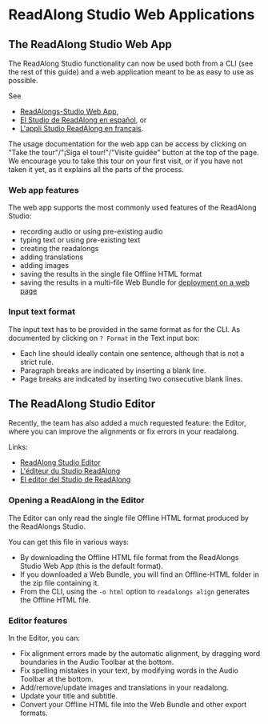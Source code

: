 # ReadAlong Studio Web Applications

## The ReadAlong Studio Web App

The ReadAlong Studio functionality can now be used both from a CLI (see the rest of this guide) and a web application meant to be as easy to use as possible.

See

 - [ReadAlongs-Studio Web App](https://readalong-studio.mothertongues.org/),
 - [El Studio de ReadAlong en español](https://readalong-studio.mothertongues.org/es/), or
 - [L'appli Studio ReadAlong en français](https://readalong-studio.mothertongues.org/fr/).

The usage documentation for the web app can be access by clicking on "Take the tour"/"¡Siga el tour!"/"Visite guidée" button at the top of the page. We encourage you to take this tour on your first visit, or if you have not taken it yet, as it explains all the parts of the process.

### Web app features

The web app supports the most commonly used features of the ReadAlong Studio:

 - recording audio or using pre-existing audio
 - typing text or using pre-existing text
 - creating the readalongs
 - adding translations
 - adding images
 - saving the results in the single file Offline HTML format
 - saving the results in a multi-file Web Bundle for [deployment on a web page](outputs.md#simple-web-deployment)

### Input text format

The input text has to be provided in the same format as for the CLI. As documented by clicking on `? Format` in the Text input box:

 - Each line should ideally contain one sentence, although that is not a strict rule.
 - Paragraph breaks are indicated by inserting a blank line.
 - Page breaks are indicated by inserting two consecutive blank lines.

## The ReadAlong Studio Editor

Recently, the team has also added a much requested feature: the Editor, where you can improve the alignments or fix errors in your readalong.

Links:

 - [ReadAlong Studio Editor](https://readalong-studio.mothertongues.org/#/editor)
 - [L'éditeur du Studio ReadAlong](https://readalong-studio.mothertongues.org/fr/#/editor)
 - [El editor del Studio de ReadAlong](https://readalong-studio.mothertongues.org/es/#/editor)

### Opening a ReadAlong in the Editor

The Editor can only read the single file Offline HTML format produced by the ReadAlongs Studio.

You can get this file in various ways:

 - By downloading the Offline HTML file format from the ReadAlongs Studio Web App (this is the default format).
 - If you downloaded a Web Bundle, you will find an Offline-HTML folder in the zip file containing it.
 - From the CLI, using the `-o html` option to `readalongs align` generates the Offline HTML file.

### Editor features

In the Editor, you can:

 - Fix alignment errors made by the automatic alignment, by dragging word boundaries in the Audio Toolbar at the bottom.
 - Fix spelling mistakes in your text, by modifying words in the Audio Toolbar at the bottom.
 - Add/remove/update images and translations in your readalong.
 - Update your title and subtitle.
 - Convert your Offline HTML file into the Web Bundle and other export formats.

